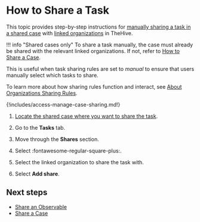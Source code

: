 # How to Share a Task

This topic provides step-by-step instructions for [manually sharing a task in a shared case](../../../administration/organizations/about-organizations-sharing-rules.md#manual-sharing-of-tasks-and-observables-in-a-shared-case) with [linked organizations](../../../administration/organizations/link-an-organization.md) in TheHive.

!!! info "Shared cases only"
    To share a task manually, the case must already be shared with the relevant linked organizations. If not, refer to [How to Share a Case](../cases/share-a-case.md).

This is useful when task sharing rules are set to *manual* to ensure that users manually select which tasks to share.

To learn more about how sharing rules function and interact, see [About Organizations Sharing Rules](../../../administration/organizations/about-organizations-sharing-rules.md).

{!includes/access-manage-case-sharing.md!}

1. [Locate the shared case where you want to share the task](../../analyst-corner/cases/search-for-cases/find-a-case.md).

2. Go to the **Tasks** tab.

3. Move through the **Shares** section.

4. Select :fontawesome-regular-square-plus:.

5. Select the linked organization to share the task with.

6. Select **Add share**.

## Next steps

* [Share an Observable](../cases/share-an-observable.md)
* [Share a Case](../cases/share-a-case.md)